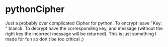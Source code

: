 # pythonCipher
Just a probably over complicated Cipher for python. To encrypt leave "Key: " blanck. To decrypt have the corresponding key, and message (without the right key the incorrect message will be returned). This is just something I made for fun so don't be too critical ;)
